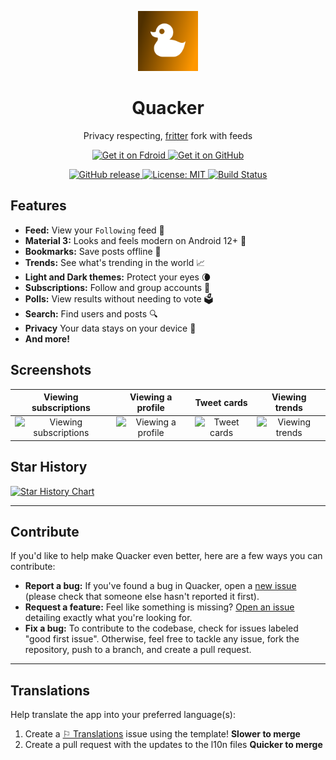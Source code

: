 <p align="center">
 <img src="assets/icon.png" width=96>
 <h1 align="center">Quacker</h1>
</p>

<p align="center">Privacy respecting, <a href="https://github.com/jonjomckay/fritter/releases/latest">fritter</a> fork with feeds</p>

<p align="center">
 <a href="https://f-droid.org/en/packages/com.thehcj.quacker/">
    <img src="https://f-droid.org/badge/get-it-on.png" alt="Get it on Fdroid" width="256">
  </a>
  <a href="https://github.com/TheHCJ/Quacker/releases">
    <img src="assets/readme/get-it-on-github.png" alt="Get it on GitHub" width="256">
  </a>
</p>

<p align="center">
  <a href="https://github.com/TheHCJ/Quacker/releases">
    <img src="https://img.shields.io/github/v/release/TheHCJ/Quacker?style=flat&logo=github&color=2dba4e" alt="GitHub release">
  </a>
  <a href="/LICENSE">
    <img src="https://img.shields.io/github/license/TheHCJ/Quacker?logo=opensourceinitiative&logoColor=FFFFFF&color=750014" alt="License: MIT">
  </a>
  <a href="https://github.com/TheHCJ/Quacker/actions">
    <img src="https://github.com/TheHCJ/Quacker/workflows/ci/badge.svg" alt="Build Status">
  </a>
</p>

## Features

- **Feed:** View your `Following` feed 📰
- **Material 3:** Looks and feels modern on Android 12+ 🌄
- **Bookmarks:** Save posts offline 🔖
- **Trends:** See what's trending in the world 📈
- **Light and Dark themes:** Protect your eyes 🌘
- **Subscriptions:** Follow and group accounts 👤
- **Polls:** View results without needing to vote 🗳️
- **Search:** Find users and posts 🔍️
- **Privacy** Your data stays on your device 🔐
- **And more!**


## Screenshots

| Viewing subscriptions | Viewing a profile | Tweet cards | Viewing trends |
|:---------------------:|:-----------------:|:-----------:|:--------------:|
| <img src="fastlane/metadata/android/en-US/images/phoneScreenshots/1.jpg" alt="Viewing subscriptions" width="218"/> | <img src="fastlane/metadata/android/en-US/images/phoneScreenshots/2.jpg" alt="Viewing a profile" width="218"/> | <img src="fastlane/metadata/android/en-US/images/phoneScreenshots/3.jpg" alt="Tweet cards" width="218"/> | <img src="fastlane/metadata/android/en-US/images/phoneScreenshots/4.jpg" alt="Viewing trends" width="218"/> |

## Star History
[![Star History Chart](https://api.star-history.com/svg?repos=thehcj/quacker&type=Date)](https://www.star-history.com/#thehcj/quacker&Date)

---

## Contribute

If you'd like to help make Quacker even better, here are a few ways you can contribute:

- **Report a bug:** If you've found a bug in Quacker, open a [new issue](https://github.com/thehcj/quacker/issues/new/choose) (please check that someone else hasn't reported it first).
- **Request a feature:** Feel like something is missing? [Open an issue](https://github.com/thehcj/quacker/issues/new/choose) detailing exactly what you're looking for.
- **Fix a bug:** To contribute to the codebase, check for issues labeled "good first issue". Otherwise, feel free to tackle any issue, fork the repository, push to a branch, and create a pull request.

---

## Translations

Help translate the app into your preferred language(s):

1. Create a [⚐ Translations](https://github.com/TheHCJ/Quacker/issues/new?assignees=&labels=needs+triage&projects=&template=--translations.md&title=%5BTRANSLATION%5D) issue using the template! **Slower to merge**
2. Create a pull request with the updates to the l10n files **Quicker to merge**
